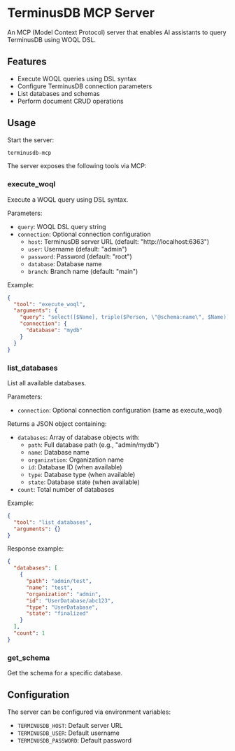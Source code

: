 # TerminusDB MCP Server

An MCP (Model Context Protocol) server that enables AI assistants to query TerminusDB using WOQL DSL.

## Features

- Execute WOQL queries using DSL syntax
- Configure TerminusDB connection parameters
- List databases and schemas
- Perform document CRUD operations

## Usage

Start the server:
```bash
terminusdb-mcp
```

The server exposes the following tools via MCP:

### execute_woql
Execute a WOQL query using DSL syntax.

Parameters:
- `query`: WOQL DSL query string
- `connection`: Optional connection configuration
  - `host`: TerminusDB server URL (default: "http://localhost:6363")
  - `user`: Username (default: "admin")
  - `password`: Password (default: "root")
  - `database`: Database name
  - `branch`: Branch name (default: "main")

Example:
```json
{
  "tool": "execute_woql",
  "arguments": {
    "query": "select([$Name], triple($Person, \"@schema:name\", $Name))",
    "connection": {
      "database": "mydb"
    }
  }
}
```

### list_databases
List all available databases.

Parameters:
- `connection`: Optional connection configuration (same as execute_woql)

Returns a JSON object containing:
- `databases`: Array of database objects with:
  - `path`: Full database path (e.g., "admin/mydb")
  - `name`: Database name
  - `organization`: Organization name
  - `id`: Database ID (when available)
  - `type`: Database type (when available)
  - `state`: Database state (when available)
- `count`: Total number of databases

Example:
```json
{
  "tool": "list_databases",
  "arguments": {}
}
```

Response example:
```json
{
  "databases": [
    {
      "path": "admin/test",
      "name": "test",
      "organization": "admin",
      "id": "UserDatabase/abc123",
      "type": "UserDatabase",
      "state": "finalized"
    }
  ],
  "count": 1
}
```

### get_schema
Get the schema for a specific database.

## Configuration

The server can be configured via environment variables:
- `TERMINUSDB_HOST`: Default server URL
- `TERMINUSDB_USER`: Default username
- `TERMINUSDB_PASSWORD`: Default password